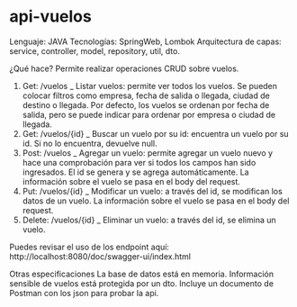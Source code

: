# api-vuelos
Lenguaje: JAVA
Tecnologías: SpringWeb, Lombok
Arquitectura de capas: service, controller, model, repository, util, dto.

¿Qué hace?
Permite realizar operaciones CRUD sobre vuelos. 
1. Get: /vuelos _ Listar vuelos: permite ver todos los vuelos. Se pueden colocar filtros como empresa, fecha de salida o llegada, ciudad de destino o llegada. Por defecto, los vuelos se ordenan por fecha de salida, pero se puede indicar para ordenar por empresa o ciudad de llegada.
2. Get: /vuelos/{id} _ Buscar un vuelo por su id: encuentra un vuelo por su id. Si no lo encuentra, devuelve null.
3. Post: /vuelos _ Agregar un vuelo: permite agregar un vuelo nuevo y hace una comprobación para ver si todos los campos han sido ingresados. El id se genera y se agrega automáticamente. La información sobre el vuelo se pasa en el body del request.
4. Put: /vuelos/{id} _ Modificar un vuelo: a través del id, se modifican los datos de un vuelo. La información sobre el vuelo se pasa en el body del request.
5. Delete: /vuelos/{id} _ Eliminar un vuelo: a través del id, se elimina un vuelo.

Puedes revisar el uso de los endpoint aquí:
http://localhost:8080/doc/swagger-ui/index.html

Otras especificaciones
La base de datos está en memoria.
Información sensible de vuelos está protegida por un dto.
Incluye un documento de Postman con los json para probar la api.
